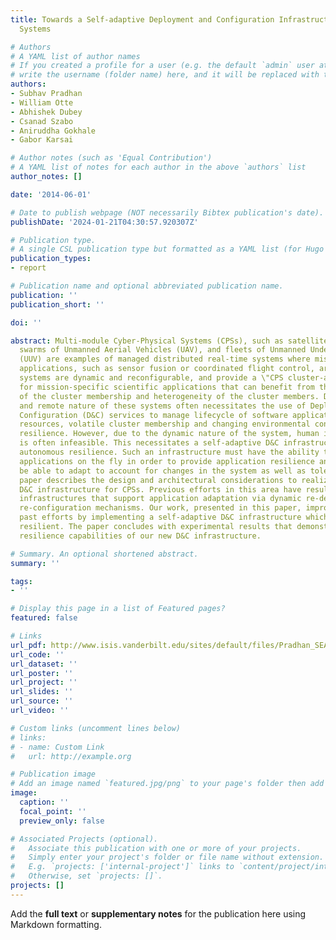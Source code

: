 ```yaml
---
title: Towards a Self-adaptive Deployment and Configuration Infrastructure for Cyber-Physical
  Systems

# Authors
# A YAML list of author names
# If you created a profile for a user (e.g. the default `admin` user at `content/authors/admin/`), 
# write the username (folder name) here, and it will be replaced with their full name and linked to their profile.
authors:
- Subhav Pradhan
- William Otte
- Abhishek Dubey
- Csanad Szabo
- Aniruddha Gokhale
- Gabor Karsai

# Author notes (such as 'Equal Contribution')
# A YAML list of notes for each author in the above `authors` list
author_notes: []

date: '2014-06-01'

# Date to publish webpage (NOT necessarily Bibtex publication's date).
publishDate: '2024-01-21T04:30:57.920307Z'

# Publication type.
# A single CSL publication type but formatted as a YAML list (for Hugo requirements).
publication_types:
- report

# Publication name and optional abbreviated publication name.
publication: ''
publication_short: ''

doi: ''

abstract: Multi-module Cyber-Physical Systems (CPSs), such as satellite clusters,
  swarms of Unmanned Aerial Vehicles (UAV), and fleets of Unmanned Underwater Vehicles
  (UUV) are examples of managed distributed real-time systems where mission-critical
  applications, such as sensor fusion or coordinated flight control, are hosted. These
  systems are dynamic and reconfigurable, and provide a \"CPS cluster-as-a-servicetextquoterighttextquoteright
  for mission-specific scientific applications that can benefit from the elasticity
  of the cluster membership and heterogeneity of the cluster members. Distributed
  and remote nature of these systems often necessitates the use of Deployment and
  Configuration (D&C) services to manage lifecycle of software applications. Fluctuating
  resources, volatile cluster membership and changing environmental conditions require
  resilience. However, due to the dynamic nature of the system, human intervention
  is often infeasible. This necessitates a self-adaptive D&C infrastructure that supports
  autonomous resilience. Such an infrastructure must have the ability to adapt existing
  applications on the fly in order to provide application resilience and must itself
  be able to adapt to account for changes in the system as well as tolerate failures.   This
  paper describes the design and architectural considerations to realize a self-adaptive,
  D&C infrastructure for CPSs. Previous efforts in this area have resulted in D&C
  infrastructures that support application adaptation via dynamic re-deployment and
  re-configuration mechanisms. Our work, presented in this paper, improves upon these
  past efforts by implementing a self-adaptive D&C infrastructure which itself is
  resilient. The paper concludes with experimental results that demonstrate the autonomous
  resilience capabilities of our new D&C infrastructure.

# Summary. An optional shortened abstract.
summary: ''

tags:
- ''

# Display this page in a list of Featured pages?
featured: false

# Links
url_pdf: http://www.isis.vanderbilt.edu/sites/default/files/Pradhan_SEAMS_TechReport.pdf
url_code: ''
url_dataset: ''
url_poster: ''
url_project: ''
url_slides: ''
url_source: ''
url_video: ''

# Custom links (uncomment lines below)
# links:
# - name: Custom Link
#   url: http://example.org

# Publication image
# Add an image named `featured.jpg/png` to your page's folder then add a caption below.
image:
  caption: ''
  focal_point: ''
  preview_only: false

# Associated Projects (optional).
#   Associate this publication with one or more of your projects.
#   Simply enter your project's folder or file name without extension.
#   E.g. `projects: ['internal-project']` links to `content/project/internal-project/index.md`.
#   Otherwise, set `projects: []`.
projects: []
---
```


Add the **full text** or **supplementary notes** for the publication here using Markdown formatting.
